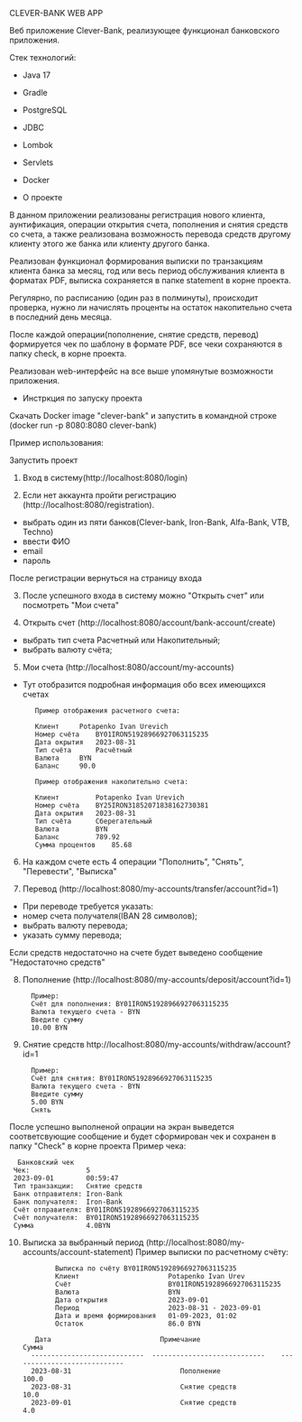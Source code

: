 CLEVER-BANK WEB APP

Веб приложение Clever-Bank, реализующее функционал банковского приложения.

Стек технологий:
- Java 17
- Gradle
- PostgreSQL
- JDBC
- Lombok
- Servlets
- Docker

- О проекте

В данном приложении реализованы регистрация нового клиента, аунтификация, операции открытия счета, 
пополнения и снятия средств со счета, а также реализована возможность перевода средств другому клиенту
этого же банка или  клиенту другого банка.

Реализован функционал формирования выписки по транзакциям клиента банка за месяц, год или весь период 
обслуживания клиента в форматах PDF, выписка сохраняется в папке statement в корне проекта.

Регулярно, по расписанию (один раз в полминуты), происходит проверка, нужно ли начислять
проценты на остаток накопительно счета в последний день месяца.

После каждой операции(пополнение, снятие средств, перевод) формируется чек по шаблону в формате PDF,
все чеки сохраняются в папку check, в корне проекта.

Реализован web-интерфейс на все выше упомянутые возможности приложения.

- Инстркция по запуску проекта

Скачать Docker image "clever-bank" и запустить в командной строке (docker run -p 8080:8080 clever-bank) 

Пример использования:

Запустить проект

1. Вход в систему(http://localhost:8080/login)

2. Если нет аккаунта пройти регистрацию (http://localhost:8080/registration).

- выбрать один из пяти банков(Clever-bank, Iron-Bank, Alfa-Bank, VTB, Techno)
- ввести ФИО
- email
- пароль

После регистрации вернуться на страницу входа

3. После успешного входа в систему можно "Открыть счет" или посмотреть "Мои счета"

4. Открыть счет (http://localhost:8080/account/bank-account/create)
- выбрать тип счета Расчетный или Накопительный;
- выбрать валюту счёта;

5. Мои счета (http://localhost:8080/account/my-accounts)

- Тут отобразится подробная информация обо всех имеющихся счетах

         Пример отображения расчетного счета:

         Клиент	    Potapenko Ivan Urevich
         Номер счёта	BY01IRON51928966927063115235
         Дата окрытия	2023-08-31
         Тип счёта  	Расчётный
         Валюта	    BYN
         Баланс	    90.0

         Пример отображения накопительно счета:

         Клиент	        Potapenko Ivan Urevich  
         Номер счёта 	BY25IRON31852071838162730381
         Дата окрытия	2023-08-31
         Тип счёта	    Сберегательный
         Валюта      	BYN
         Баланс	        789.92
         Сумма процентов	85.68

6. На каждом счете есть 4 операции "Пополнить", "Снять", "Перевести", "Выписка"

7. Перевод (http://localhost:8080/my-accounts/transfer/account?id=1)

- При переводе требуется указать:
- номер счета получателя(IBAN 28 символов);
- выбрать валюту перевода;
- указать сумму перевода;

Если средств недостаточно на счете будет выведено сообщение "Недостаточно средств"

8. Пополнение (http://localhost:8080/my-accounts/deposit/account?id=1)

         Пример:
         Счёт для пополнения: BY01IRON51928966927063115235
         Валюта текущего счета - BYN
         Введите сумму
         10.00 BYN

9. Снятие средств http://localhost:8080/my-accounts/withdraw/account?id=1

         Пример:
         Счёт для снятия: BY01IRON51928966927063115235
         Валюта текущего счета - BYN
         Введите сумму
         5.00 BYN
         Снять

После успешно выполненой опрации на экран выведется соответсвующие сообщение и
будет сформирован чек и сохранен в папку "Check"  в корне проекта
Пример чека:

      Банковский чек
     Чек:              5
     2023-09-01        00:59:47
     Тип транзакции:   Снятие средств
     Банк отправителя: Iron-Bank
     Банк получателя:  Iron-Bank
     Счёт отправителя: BY01IRON51928966927063115235
     Счёт получателя:  BY01IRON51928966927063115235
     Сумма             4.0BYN

10. Выписка за выбранный период (http://localhost:8080/my-accounts/account-statement)
Пример выписки по расчетному счёту:

                Выписка по счёту BY01IRON51928966927063115235
                Клиент	                    Potapenko Ivan Urev
                Счёт	                    BY01IRON51928966927063115235
                Валюта	                    BYN
                Дата открытия	            2023-09-01
                Период	                    2023-08-31 - 2023-09-01
                Дата и время формирования	01-09-2023, 01:02
                Остаток	                    86.0 BYN

           Дата	                          Примечание	                       Сумма
          ----------------------------	----------------------------	----------------------------
          2023-08-31	                       Пополнение	                           100.0
          2023-08-31	                       Снятие средств	                       10.0
          2023-09-01	                       Снятие средств	                       4.0




